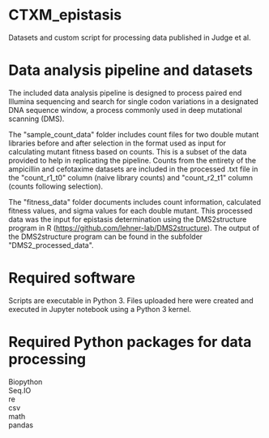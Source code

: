 # CTXM_epistasis
Datasets and custom script for processing data published in Judge et al. 

# Data analysis pipeline and datasets
The included data analysis pipeline is designed to process paired end Illumina sequencing and search for single codon variations in a designated DNA sequence window, a process commonly used in deep mutational scanning (DMS).  
  
The "sample_count_data" folder includes count files for two double mutant libraries before and after selection in the format used as input for calculating mutant fitness based on counts. This is a subset of the data provided to help in replicating the pipeline. Counts from the entirety of the ampicillin and cefotaxime datasets are included in the processed .txt file in the "count_r1_t0" column (naive library counts) and "count_r2_t1" column (counts following selection).  
  
The "fitness_data" folder documents includes count information, calculated fitness values, and sigma values for each double mutant. This processed data was the input for epistasis determination using the DMS2structure program in R (https://github.com/lehner-lab/DMS2structure). The output of the DMS2structure program can be found in the subfolder "DMS2_processed_data".

# Required software
Scripts are executable in Python 3. Files uploaded here were created and executed in Jupyter notebook using a Python 3 kernel.

# Required Python packages for data processing
Biopython  
Seq.IO  
re  
csv  
math  
pandas  
